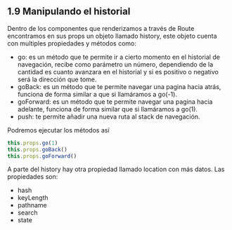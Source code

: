## 1.9 Manipulando el historial

Dentro de los componentes que renderizamos a través de Route encontramos
en sus props un objeto llamado history, este objeto cuenta con multiples
propiedades y métodos como:

-   go: es un método que te permite ir a cierto momento en el historial
    de navegación, recibe como parámetro un número, dependiendo de la
    cantidad es cuanto avanzara en el historial y si es positivo o
    negativo será la dirección que tome.
-   goBack: es un método que te permite navegar una pagina hacia atrás,
    funciona de forma similar a que si llamáramos a go(-1).
-   goForward: es un método que te permite navegar una pagina hacia
    adelante, funciona de forma similar que si llamáramos a go(1).
-   push: te permite añadir una nueva ruta al stack de navegación.

Podremos ejecutar los métodos así

``` javascript
this.props.go(1)
this.props.goBack()
this.props.goForward()
```

A parte del history hay otra propiedad llamado location con más datos.
Las propiedades son:

-   hash
-   keyLength
-   pathname
-   search
-   state

